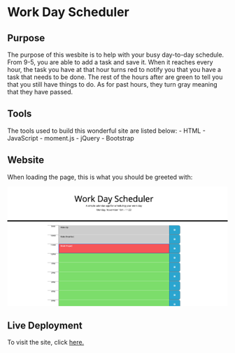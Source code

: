 # Work Day Scheduler 

## Purpose
The purpose of this wesbite is to help with your busy day-to-day schedule. From 9-5, you are able to add a task and save it. When it reaches every hour, the task you have at that hour turns red to notify you that you have a task that needs to be done. The rest of the hours after are  green to tell you that you still have things to do. As for past hours, they turn gray meaning that they have passed. 

## Tools 
The tools used to build this wonderful site are listed below: 
    - HTML
    - JavaScript
    - moment.js
    - jQuery
    - Bootstrap

## Website 
When loading the page, this is what you should be greeted with:  

![work-schedule](./Develop/assets/img/work-schedule.png)

## Live Deployment
To visit the site, click [here.](https://veroli-mart.github.io/work-schedule/)
